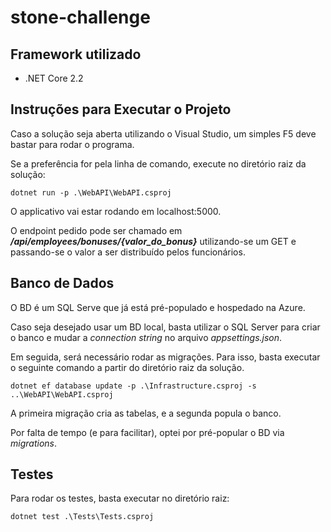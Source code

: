 # stone-challenge

## Framework utilizado
- .NET Core 2.2

## Instruções para Executar o Projeto
Caso a solução seja aberta utilizando o Visual Studio, um simples F5 deve bastar
para rodar o programa.

Se a preferência for pela linha de comando, execute no diretório raiz da solução:

    dotnet run -p .\WebAPI\WebAPI.csproj

O applicativo vai estar rodando em localhost:5000.

O endpoint pedido pode ser chamado em ***/api/employees/bonuses/{valor_do_bonus}***
utilizando-se um GET e passando-se o valor a ser distribuído pelos funcionários.

## Banco de Dados

O BD é um SQL Serve que já está pré-populado e hospedado na Azure.

Caso seja desejado usar um BD local, basta utilizar o SQL Server para criar o banco
e mudar a *connection string* no arquivo *appsettings.json*.

Em seguida, será necessário rodar as migrações. Para isso, basta executar o seguinte
comando a partir do diretório raiz da solução.

    dotnet ef database update -p .\Infrastructure.csproj -s ..\WebAPI\WebAPI.csproj

A primeira migração cria as tabelas, e a segunda popula o banco.

Por falta de tempo (e para facilitar), optei por pré-popular o BD via *migrations*.

## Testes

Para rodar os testes, basta executar no diretório raiz:

    dotnet test .\Tests\Tests.csproj